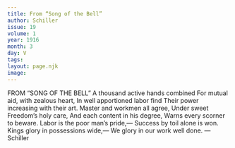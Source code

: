 ```yaml
---
title: From “Song of the Bell”
author: Schiller
issue: 19
volume: 1
year: 1916
month: 3
day: V
tags:
layout: page.njk
image:
---
```

FROM “SONG OF THE BELL”    A thousand active hands combined    For mutual aid, with zealous heart,    In well apportioned labor find    Their power increasing with their art.    Master and workmen all agree,    Under sweet Freedom’s holy care,    And each content in his degree,    Warns every scorner to beware.    Labor is the poor man’s pride,—    Success by toil alone is won.    Kings glory in possessions wide,—    We glory in our work well done. —Schiller 


